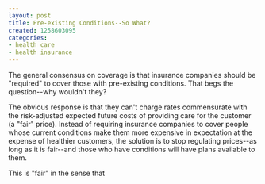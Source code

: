 ```yaml
---
layout: post
title: Pre-existing Conditions--So What?
created: 1258603095
categories:
- health care
- health insurance
---
```

The general consensus on coverage is that insurance companies should be "required" to cover those with pre-existing conditions. That begs the question--why wouldn't they?

The obvious response is that they can't charge rates commensurate with the risk-adjusted expected future costs of providing care for the customer (a "fair" price). Instead of requiring insurance companies to cover people whose current conditions make them more expensive in expectation at the expense of healthier customers, the solution is to stop regulating prices--as long as it is fair--and those who have conditions will have plans available to them.

This is "fair" in the sense that 
